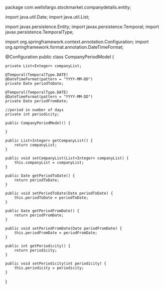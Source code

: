 package com.wellsfargo.stockmarket.companydetails.entity;

import java.util.Date;
import java.util.List;

import javax.persistence.Entity;
import javax.persistence.Temporal;
import javax.persistence.TemporalType;

import org.springframework.context.annotation.Configuration;
import org.springframework.format.annotation.DateTimeFormat;

@Configuration
public class CompanyPeriodModel {

	private List<Integer> companyList;
	
	@Temporal(TemporalType.DATE)
	@DateTimeFormat(pattern = "YYYY-MM-DD")
	private Date periodToDate;
	
	@Temporal(TemporalType.DATE)
	@DateTimeFormat(pattern = "YYYY-MM-DD")
	private Date periodFromDate;
	
	//period in number of days
	private int periodicity;

	public CompanyPeriodModel() {
		
	}
	
	public List<Integer> getCompanyList() {
		return companyList;
	}

	public void setCompanyList(List<Integer> companyList) {
		this.companyList = companyList;
	}

	public Date getPeriodToDate() {
		return periodToDate;
	}

	public void setPeriodToDate(Date periodToDate) {
		this.periodToDate = periodToDate;
	}

	public Date getPeriodFromDate() {
		return periodFromDate;
	}

	public void setPeriodFromDate(Date periodFromDate) {
		this.periodFromDate = periodFromDate;
	}

	public int getPeriodicity() {
		return periodicity;
	}

	public void setPeriodicity(int periodicity) {
		this.periodicity = periodicity;
	}
	
	
}
